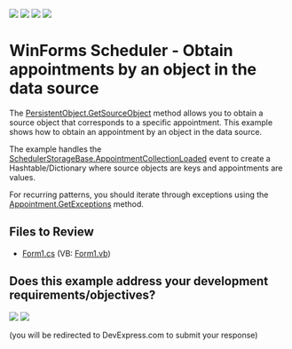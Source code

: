 <!-- default badges list -->
![](https://img.shields.io/endpoint?url=https://codecentral.devexpress.com/api/v1/VersionRange/128635662/14.2.3%2B)
[![](https://img.shields.io/badge/Open_in_DevExpress_Support_Center-FF7200?style=flat-square&logo=DevExpress&logoColor=white)](https://supportcenter.devexpress.com/ticket/details/E3143)
[![](https://img.shields.io/badge/📖_How_to_use_DevExpress_Examples-e9f6fc?style=flat-square)](https://docs.devexpress.com/GeneralInformation/403183)
[![](https://img.shields.io/badge/💬_Leave_Feedback-feecdd?style=flat-square)](#does-this-example-address-your-development-requirementsobjectives)
<!-- default badges end -->

# WinForms Scheduler - Obtain appointments by an object in the data source

The [PersistentObject.GetSourceObject](https://docs.devexpress.com/CoreLibraries/DevExpress.XtraScheduler.PersistentObject.GetSourceObject(DevExpress.XtraScheduler.ISchedulerStorageBase)) method allows you to obtain a source object that corresponds to a specific appointment. This example shows how to obtain an appointment by an object in the data source.

The example handles the [SchedulerStorageBase.AppointmentCollectionLoaded](https://docs.devexpress.com/CoreLibraries/DevExpress.XtraScheduler.SchedulerStorageBase.AppointmentCollectionLoaded) event to create a Hashtable/Dictionary where source objects are keys and appointments are values.

For recurring patterns, you should iterate through exceptions using the [Appointment.GetExceptions]() method.


## Files to Review

* [Form1.cs](./CS/Form1.cs) (VB: [Form1.vb](./VB/Form1.vb))
<!-- feedback -->
## Does this example address your development requirements/objectives?

[<img src="https://www.devexpress.com/support/examples/i/yes-button.svg"/>](https://www.devexpress.com/support/examples/survey.xml?utm_source=github&utm_campaign=winforms-scheduler-get-appointment-by-source-object&~~~was_helpful=yes) [<img src="https://www.devexpress.com/support/examples/i/no-button.svg"/>](https://www.devexpress.com/support/examples/survey.xml?utm_source=github&utm_campaign=winforms-scheduler-get-appointment-by-source-object&~~~was_helpful=no)

(you will be redirected to DevExpress.com to submit your response)
<!-- feedback end -->
